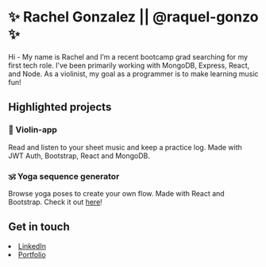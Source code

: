 # ✨ Rachel Gonzalez || @raquel-gonzo ✨

Hi - My name is Rachel and I’m a recent bootcamp grad searching for my first tech role. I’ve been primarily working with MongoDB, Express, React, and Node. As a violinist, my goal as a programmer is to make learning music fun!

## Highlighted projects
### 🎻 Violin-app
Read and listen to your sheet music and keep a practice log. Made with JWT Auth, Bootstrap, React and MongoDB.

### 🕉️ Yoga sequence generator
Browse yoga poses to create your own flow. Made with React and Bootstrap. Check it out <a href="https://yoga-gen.netlify.app/">here</a>!

## Get in touch
<li> <a href="www.linkedin.com/in/raquel-gonzo" >LinkedIn</a> </li>
<li> <a href="www.github.com/raquel-gonzo" >Portfolio</a> </li>
